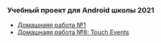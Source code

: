 ### Учебный проект для Android школы 2021

* [Домашнаяя работа №1][hw01]
* [Домашнаяя работа №8: Touch Events][hw08]

[hw01]:./hw01
[hw08]:./hw08
